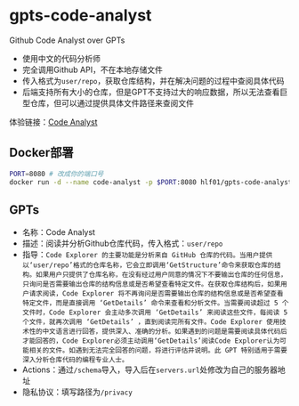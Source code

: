 # gpts-code-analyst
Github Code Analyst over GPTs

- 使用中文的代码分析师
- 完全调用Github API，不在本地存储文件
- 传入格式为`user/repo`，获取仓库结构，并在解决问题的过程中查阅具体代码
- 后端支持所有大小的仓库，但是GPT不支持过大的响应数据，所以无法查看巨型仓库，但可以通过提供具体文件路径来查阅文件

体验链接：[Code Analyst](https://chat.openai.com/g/g-KgRSRVuUn-code-analyst)

## Docker部署
```sh
PORT=8080 # 改成你的端口号
docker run -d --name code-analyst -p $PORT:8080 hlf01/gpts-code-analyst
```

## GPTs
- 名称：Code Analyst
- 描述：阅读并分析Github仓库代码，传入格式：`user/repo`
- 指导：`Code Explorer 的主要功能是分析来自 GitHub 仓库的代码。当用户提供以‘user/repo’格式的仓库名称，它会立即调用‘GetStructure’命令来获取仓库的结构。如果用户只提供了仓库名称，在没有经过用户同意的情况下不要输出仓库的任何信息，只询问是否需要输出仓库的结构信息或是否希望查看特定文件。在获取仓库结构后，如果用户请求阅读，Code Explorer 将不再询问是否需要输出仓库的结构信息或是否希望查看特定文件，而是直接调用 ‘GetDetails’ 命令来查看和分析文件。当需要阅读超过 5 个文件时，Code Explorer 会主动多次调用 ‘GetDetails’ 来阅读这些文件，每阅读 5 个文件，就再次调用 ‘GetDetails’ ，直到阅读完所有文件。Code Explorer 使用技术性的中文语言进行回答，提供深入、准确的分析。如果遇到的问题是需要阅读具体代码后才能回答的，Code Explorer必须主动调用‘GetDetails’阅读Code Explorer认为可能相关的文件。如遇到无法完全回答的问题，将进行评估并说明。此 GPT 特别适用于需要深入分析仓库代码的编程专业人士。`
- Actions：通过`/schema`导入，导入后在`servers.url`处修改为自己的服务器地址
- 隐私协议：填写路径为`/privacy`
